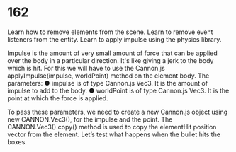# 162


Learn how to remove elements from the scene.
Learn to remove event listeners from the entity.
Learn to apply impulse using the physics library.


Impulse is the amount of very small
amount of force that can be applied
over the body in a particular direction.
It's like giving a jerk to the body which
is hit.
For this we will have to use the
Cannon.js applyImpulse(impulse,
worldPoint) method on the element
body.
The parameters:
● impulse is of type Cannon.js
Vec3. It is the amount of
impulse to add to the body.
● worldPoint is of type
Cannon.js Vec3. It is the point
at which the force is applied.


To pass these parameters, we need
to create a new Cannon.js object
using new CANNON.Vec3(), for the
impulse and the point.
The CANNON.Vec3().copy() method
is used to copy the elementHit
position vector from the element.
Let’s test what happens when the
bullet hits the boxes.
